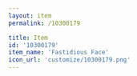 ```yaml
---
layout: item
permalink: /10300179

title: Item
id: '10300179'
item_name: 'Fastidious Face'
icon_url: 'customize/10300179.png'
---
```

